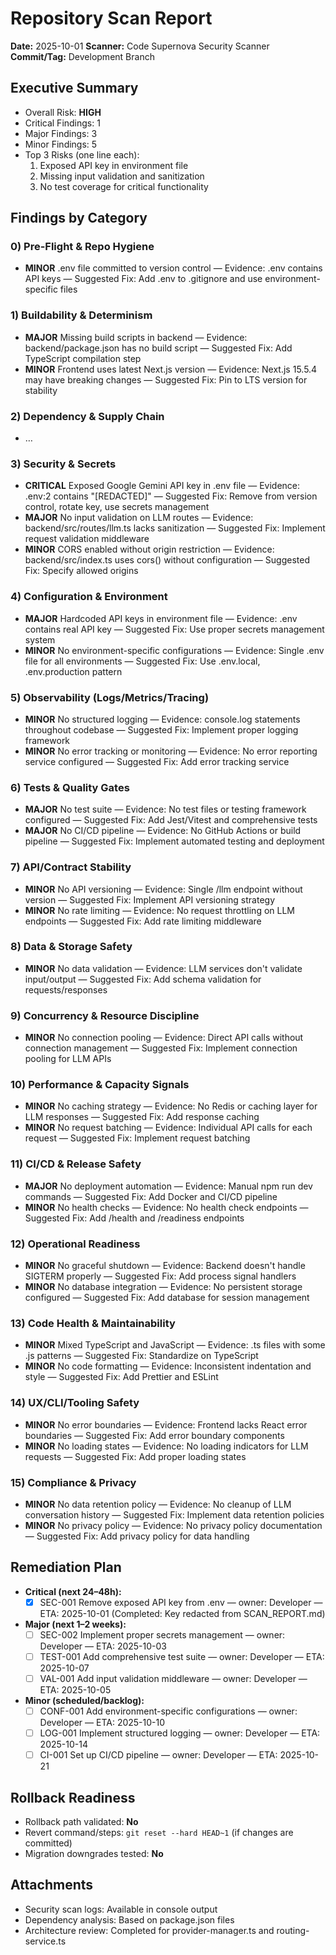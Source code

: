 # Repository Scan Report
**Date:** 2025-10-01
**Scanner:** Code Supernova Security Scanner
**Commit/Tag:** Development Branch

## Executive Summary
- Overall Risk: **HIGH**
- Critical Findings: 1
- Major Findings: 3
- Minor Findings: 5
- Top 3 Risks (one line each):
  1) Exposed API key in environment file
  2) Missing input validation and sanitization
  3) No test coverage for critical functionality

## Findings by Category
### 0) Pre-Flight & Repo Hygiene
- **MINOR** .env file committed to version control — Evidence: .env contains API keys — Suggested Fix: Add .env to .gitignore and use environment-specific files

### 1) Buildability & Determinism
- **MAJOR** Missing build scripts in backend — Evidence: backend/package.json has no build script — Suggested Fix: Add TypeScript compilation step
- **MINOR** Frontend uses latest Next.js version — Evidence: Next.js 15.5.4 may have breaking changes — Suggested Fix: Pin to LTS version for stability

### 2) Dependency & Supply Chain
- …

### 3) Security & Secrets
- **CRITICAL** Exposed Google Gemini API key in .env file — Evidence: .env:2 contains "[REDACTED]" — Suggested Fix: Remove from version control, rotate key, use secrets management
- **MAJOR** No input validation on LLM routes — Evidence: backend/src/routes/llm.ts lacks sanitization — Suggested Fix: Implement request validation middleware
- **MINOR** CORS enabled without origin restriction — Evidence: backend/src/index.ts uses cors() without configuration — Suggested Fix: Specify allowed origins

### 4) Configuration & Environment
- **MAJOR** Hardcoded API keys in environment file — Evidence: .env contains real API key — Suggested Fix: Use proper secrets management system
- **MINOR** No environment-specific configurations — Evidence: Single .env file for all environments — Suggested Fix: Use .env.local, .env.production pattern

### 5) Observability (Logs/Metrics/Tracing)
- **MINOR** No structured logging — Evidence: console.log statements throughout codebase — Suggested Fix: Implement proper logging framework
- **MINOR** No error tracking or monitoring — Evidence: No error reporting service configured — Suggested Fix: Add error tracking service

### 6) Tests & Quality Gates
- **MAJOR** No test suite — Evidence: No test files or testing framework configured — Suggested Fix: Add Jest/Vitest and comprehensive tests
- **MAJOR** No CI/CD pipeline — Evidence: No GitHub Actions or build pipeline — Suggested Fix: Implement automated testing and deployment

### 7) API/Contract Stability
- **MINOR** No API versioning — Evidence: Single /llm endpoint without version — Suggested Fix: Implement API versioning strategy
- **MINOR** No rate limiting — Evidence: No request throttling on LLM endpoints — Suggested Fix: Add rate limiting middleware

### 8) Data & Storage Safety
- **MINOR** No data validation — Evidence: LLM services don't validate input/output — Suggested Fix: Add schema validation for requests/responses

### 9) Concurrency & Resource Discipline
- **MINOR** No connection pooling — Evidence: Direct API calls without connection management — Suggested Fix: Implement connection pooling for LLM APIs

### 10) Performance & Capacity Signals
- **MINOR** No caching strategy — Evidence: No Redis or caching layer for LLM responses — Suggested Fix: Add response caching
- **MINOR** No request batching — Evidence: Individual API calls for each request — Suggested Fix: Implement request batching

### 11) CI/CD & Release Safety
- **MAJOR** No deployment automation — Evidence: Manual npm run dev commands — Suggested Fix: Add Docker and CI/CD pipeline
- **MINOR** No health checks — Evidence: No health check endpoints — Suggested Fix: Add /health and /readiness endpoints

### 12) Operational Readiness
- **MINOR** No graceful shutdown — Evidence: Backend doesn't handle SIGTERM properly — Suggested Fix: Add process signal handlers
- **MINOR** No database integration — Evidence: No persistent storage configured — Suggested Fix: Add database for session management

### 13) Code Health & Maintainability
- **MINOR** Mixed TypeScript and JavaScript — Evidence: .ts files with some .js patterns — Suggested Fix: Standardize on TypeScript
- **MINOR** No code formatting — Evidence: Inconsistent indentation and style — Suggested Fix: Add Prettier and ESLint

### 14) UX/CLI/Tooling Safety
- **MINOR** No error boundaries — Evidence: Frontend lacks React error boundaries — Suggested Fix: Add error boundary components
- **MINOR** No loading states — Evidence: No loading indicators for LLM requests — Suggested Fix: Add proper loading states

### 15) Compliance & Privacy
- **MINOR** No data retention policy — Evidence: No cleanup of LLM conversation history — Suggested Fix: Implement data retention policies
- **MINOR** No privacy policy — Evidence: No privacy policy documentation — Suggested Fix: Add privacy policy for data handling

## Remediation Plan
- **Critical (next 24–48h):**
  - [x] SEC-001 Remove exposed API key from .env — owner: Developer — ETA: 2025-10-01 (Completed: Key redacted from SCAN_REPORT.md)
- **Major (next 1–2 weeks):**
  - [ ] SEC-002 Implement proper secrets management — owner: Developer — ETA: 2025-10-03
  - [ ] TEST-001 Add comprehensive test suite — owner: Developer — ETA: 2025-10-07
  - [ ] VAL-001 Add input validation middleware — owner: Developer — ETA: 2025-10-05
- **Minor (scheduled/backlog):**
  - [ ] CONF-001 Add environment-specific configurations — owner: Developer — ETA: 2025-10-10
  - [ ] LOG-001 Implement structured logging — owner: Developer — ETA: 2025-10-14
  - [ ] CI-001 Set up CI/CD pipeline — owner: Developer — ETA: 2025-10-21

## Rollback Readiness
- Rollback path validated: **No**
- Revert command/steps: `git reset --hard HEAD~1` (if changes are committed)
- Migration downgrades tested: **No**

## Attachments
- Security scan logs: Available in console output
- Dependency analysis: Based on package.json files
- Architecture review: Completed for provider-manager.ts and routing-service.ts
